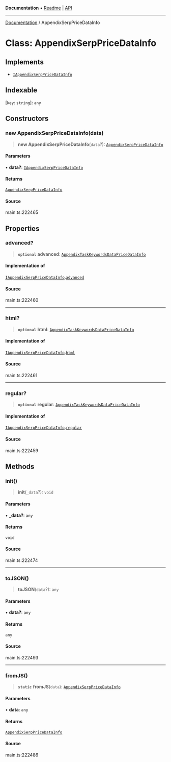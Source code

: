 **Documentation** • [Readme](../README.md) \| [API](../globals.md)

***

[Documentation](../README.md) / AppendixSerpPriceDataInfo

# Class: AppendixSerpPriceDataInfo

## Implements

- [`IAppendixSerpPriceDataInfo`](../interfaces/IAppendixSerpPriceDataInfo.md)

## Indexable

 \[`key`: `string`\]: `any`

## Constructors

### new AppendixSerpPriceDataInfo(data)

> **new AppendixSerpPriceDataInfo**(`data`?): [`AppendixSerpPriceDataInfo`](AppendixSerpPriceDataInfo.md)

#### Parameters

• **data?**: [`IAppendixSerpPriceDataInfo`](../interfaces/IAppendixSerpPriceDataInfo.md)

#### Returns

[`AppendixSerpPriceDataInfo`](AppendixSerpPriceDataInfo.md)

#### Source

main.ts:222465

## Properties

### advanced?

> **`optional`** **advanced**: [`AppendixTaskKeywordsDataPriceDataInfo`](AppendixTaskKeywordsDataPriceDataInfo.md)

#### Implementation of

[`IAppendixSerpPriceDataInfo`](../interfaces/IAppendixSerpPriceDataInfo.md).[`advanced`](../interfaces/IAppendixSerpPriceDataInfo.md#advanced)

#### Source

main.ts:222460

***

### html?

> **`optional`** **html**: [`AppendixTaskKeywordsDataPriceDataInfo`](AppendixTaskKeywordsDataPriceDataInfo.md)

#### Implementation of

[`IAppendixSerpPriceDataInfo`](../interfaces/IAppendixSerpPriceDataInfo.md).[`html`](../interfaces/IAppendixSerpPriceDataInfo.md#html)

#### Source

main.ts:222461

***

### regular?

> **`optional`** **regular**: [`AppendixTaskKeywordsDataPriceDataInfo`](AppendixTaskKeywordsDataPriceDataInfo.md)

#### Implementation of

[`IAppendixSerpPriceDataInfo`](../interfaces/IAppendixSerpPriceDataInfo.md).[`regular`](../interfaces/IAppendixSerpPriceDataInfo.md#regular)

#### Source

main.ts:222459

## Methods

### init()

> **init**(`_data`?): `void`

#### Parameters

• **\_data?**: `any`

#### Returns

`void`

#### Source

main.ts:222474

***

### toJSON()

> **toJSON**(`data`?): `any`

#### Parameters

• **data?**: `any`

#### Returns

`any`

#### Source

main.ts:222493

***

### fromJS()

> **`static`** **fromJS**(`data`): [`AppendixSerpPriceDataInfo`](AppendixSerpPriceDataInfo.md)

#### Parameters

• **data**: `any`

#### Returns

[`AppendixSerpPriceDataInfo`](AppendixSerpPriceDataInfo.md)

#### Source

main.ts:222486
